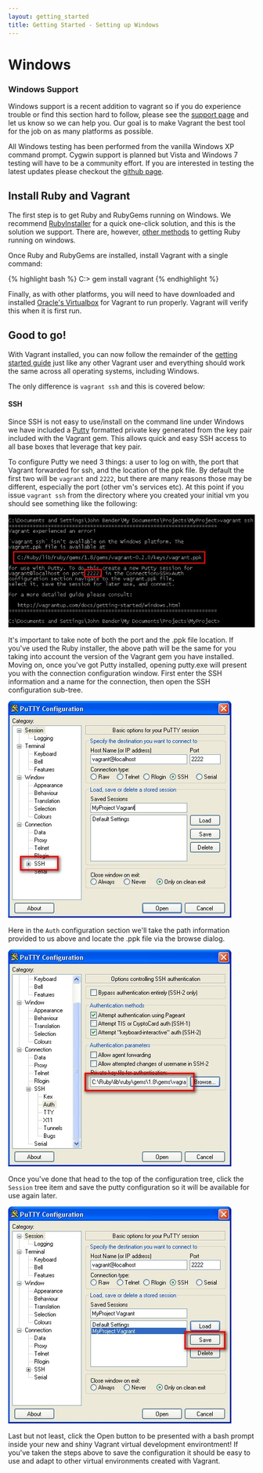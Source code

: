 ```yaml
---
layout: getting_started
title: Getting Started - Setting up Windows
---
```

# Windows

<div class="info">
  <h3>Windows Support</h3>
  <p>
    Windows support is a recent addition to vagrant so if you do experience trouble
    or find this section hard to follow, please see the <a href='/support.html'>support page</a>
    and let us know so we can help you. Our goal is to make Vagrant the best tool
    for the job on as many platforms as possible.
  </p>
  <p>
    All Windows testing has been performed from the vanilla Windows XP command prompt. Cygwin support
    is planned but Vista and Windows 7 testing will have to be a community effort. If you are interested
    in testing the latest updates please checkout the <a href='http://github.com/mitchellh/vagrant'>github page</a>.
   </p>
</div>

## Install Ruby and Vagrant

The first step is to get Ruby and RubyGems running on Windows. We recommend [RubyInstaller](http://rubyinstaller.org/) for
a quick one-click solution, and this is the solution we support. There are, however, [other methods](http://www.ruby-lang.org/en/downloads/) to getting
Ruby running on windows.

Once Ruby and RubyGems are installed, install Vagrant with a single command:

{% highlight bash %}
C:\> gem install vagrant
{% endhighlight %}

Finally, as with other platforms, you will need to have downloaded and installed [Oracle's Virtualbox](http://www.virtualbox.org/)
for Vagrant to run properly. Vagrant will verify this when it is first run.

## Good to go!

With Vagrant installed, you can now follow the remainder of the [getting started guide](/docs/getting-started/index.html)
just like any other Vagrant user and everything should work the same across all
operating systems, including Windows.

The only difference is `vagrant ssh` and this is covered below:

#### SSH

Since SSH is not easy to use/install on the command line under Windows we have included
a [Putty](http://www.chiark.greenend.org.uk/~sgtatham/putty/download.html) formatted private
key generated from the key pair included with the Vagrant gem. This allows quick and easy SSH
access to all base boxes that leverage that key pair.

To configure Putty we need 3 things: a user to log on with, the port that Vagrant forwarded for ssh,
and the location of the ppk file. By default the first two will be `vagrant` and `2222`, but there
are many reasons those may be different, especially the port (other vm's services etc). At this point
if you issue `vagrant ssh` from the directory where you created your initial vm you should see
something like the following:

![No Vagrant SSH On Windows](/images/windows/port_and_ppk_path.jpg)

It's important to take note of both the port and the .ppk file location. If you've used the Ruby installer,
the above path will be the same for you taking into account the version of the Vagrant gem you have installed.
Moving on, once you've got Putty installed, opening putty.exe will present you with the connection
configuration window. First enter the SSH information and a name for the connection, then open the SSH
configuration sub-tree.

![Vagrant SSH Info Putty](/images/windows/putty_first_screen.jpg)

Here in the `Auth` configuration section we'll take the path information provided to us above and locate
the .ppk file via the browse dialog.

![PPK Selection](/images/windows/ppk_selection.jpg)

Once you've done that head to the top of the configuration tree, click the `Session` tree item and save
the putty configuration so it will be available for use again later.

![Save Result](/images/windows/save_result.jpg)

Last but not least, click the Open button to be presented with a bash prompt inside your new and shiny
Vagrant virtual development environtment! If you've taken the steps above to save the configuration it
should be easy to use and adapt to other virtual environments created with Vagrant.


